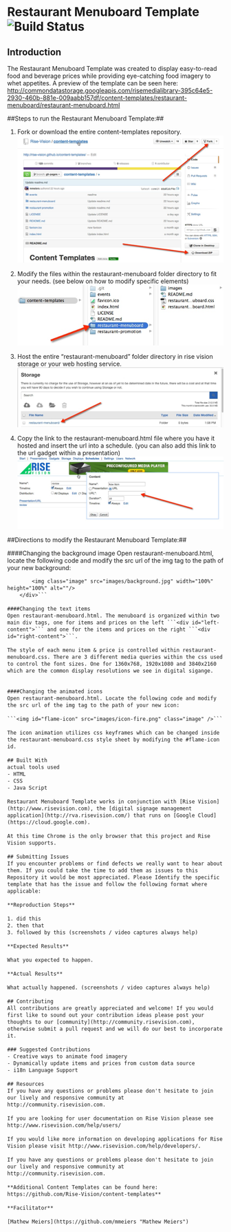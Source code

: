# Restaurant Menuboard Template ![Build Status](http://devtools1.risevision.com:8080/job/Storage-Client-BranchPush/badge/icon)

## Introduction

The Restaurant Menuboard Template was created to display easy-to-read food and beverage prices while providing eye-catching food imagery to whet appetites. A preview of the template can be seen here: http://commondatastorage.googleapis.com/risemedialibrary-395c64e5-2930-460b-881e-009aabb157df/content-templates/restaurant-menuboard/restaurant-menuboard.html

##Steps to run the Restaurant Menuboard Template:##

1. Fork or download the entire content-templates repository.
![alt tag](images/readme-step1.jpg)

2. Modify the files within the restaurant-menuboard folder directory to fit your needs. (see below on how to modify specific elements)
![alt tag](images/readme-step2.jpg)

3. Host the entire “restaurant-menuboard” folder directory in rise vision storage or your web hosting service.
![alt tag](images/readme-step3.jpg)

4. Copy the link to the restaurant-menuboard.html file where you have it hosted and insert the url into a schedule. (you can also add this link to the url gadget within a presentation)
![alt tag](images/readme-step4.jpg)


##Directions to modify the Restaurant Menuboard Template:##

####Changing the background image
Open restaurant-menuboard.html, locate the following code and modify the src url of the img tag to the path of your new background:

```<div id="background">
    	<img class="image" src="images/background.jpg" width="100%" height="100%" alt=""/>
    </div>```

####Changing the text items
Open restaurant-menuboard.html. The menuboard is organized within two main div tags, one for items and prices on the left ```<div id="left-content">``` and one for the items and prices on the right ```<div id="right-content">```. 

The style of each menu item & price is controlled within restaurant-menuboard.css. There are 3 different media queries within the css used to control the font sizes. One for 1360x768, 1920x1080 and 3840x2160 which are the common display resolutions we see in digital sigange.


####Changing the animated icons
Open restaurant-menuboard.html. Locate the following code and modify the src url of the img tag to the path of your new icon:

```<img id="flame-icon" src="images/icon-fire.png" class="image" />```

The icon animation utilizes css keyframes which can be changed inside the restaurant-menuboard.css style sheet by modifying the #flame-icon id.

## Built With
actual tools used
- HTML
- CSS
- Java Script

Restaurant Menuboard Template works in conjunction with [Rise Vision](http://www.risevision.com), the [digital signage management application](http://rva.risevision.com/) that runs on [Google Cloud](https://cloud.google.com).

At this time Chrome is the only browser that this project and Rise Vision supports.

## Submitting Issues
If you encounter problems or find defects we really want to hear about them. If you could take the time to add them as issues to this Repository it would be most appreciated. Please Identify the specific template that has the issue and follow the following format where applicable:

**Reproduction Steps**

1. did this
2. then that
3. followed by this (screenshots / video captures always help)

**Expected Results**

What you expected to happen.

**Actual Results**

What actually happened. (screenshots / video captures always help)

## Contributing
All contributions are greatly appreciated and welcome! If you would first like to sound out your contribution ideas please post your thoughts to our [community](http://community.risevision.com), otherwise submit a pull request and we will do our best to incorporate it.

### Suggested Contributions
- Creative ways to animate food imagery
- Dynamically update items and prices from custom data source
- i18n Language Support

## Resources
If you have any questions or problems please don't hesitate to join our lively and responsive community at http://community.risevision.com.

If you are looking for user documentation on Rise Vision please see http://www.risevision.com/help/users/

If you would like more information on developing applications for Rise Vision please visit http://www.risevision.com/help/developers/.

If you have any questions or problems please don't hesitate to join our lively and responsive community at http://community.risevision.com.
 
**Additional Content Templates can be found here: https://github.com/Rise-Vision/content-templates**

**Facilitator**

[Mathew Meiers](https://github.com/mmeiers "Mathew Meiers")
